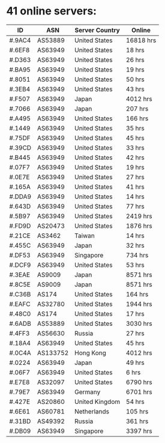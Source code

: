 # 41 online servers:

| ID | ASN | Server Country | Online |
| ------ | ------ | ------ | ------ |
| #.9AC4 | AS53889 | United States | 16818 hrs |
| #.6EF8 | AS63949 | United States | 18 hrs |
| #.D363 | AS63949 | United States | 26 hrs |
| #.BA95 | AS63949 | United States | 19 hrs |
| #.8051 | AS63949 | United States | 50 hrs |
| #.3EB4 | AS63949 | United States | 43 hrs |
| #.F507 | AS63949 | Japan | 4012 hrs |
| #.7066 | AS63949 | Japan | 207 hrs |
| #.A495 | AS63949 | United States | 166 hrs |
| #.1449 | AS63949 | United States | 35 hrs |
| #.75DF | AS63949 | United States | 45 hrs |
| #.39CD | AS63949 | United States | 33 hrs |
| #.B445 | AS63949 | United States | 42 hrs |
| #.07F7 | AS63949 | United States | 19 hrs |
| #.0E7E | AS63949 | United States | 27 hrs |
| #.165A | AS63949 | United States | 41 hrs |
| #.DDA9 | AS63949 | United States | 14 hrs |
| #.643D | AS63949 | United States | 77 hrs |
| #.5B97 | AS63949 | United States | 2419 hrs |
| #.FD9D | AS20473 | United States | 1876 hrs |
| #.21CE | AS3462 | Taiwan | 14 hrs |
| #.455C | AS63949 | Japan | 32 hrs |
| #.DF53 | AS63949 | Singapore | 734 hrs |
| #.DCF9 | AS63949 | United States | 53 hrs |
| #.3EAE | AS9009 | Japan | 8571 hrs |
| #.8C5E | AS9009 | Japan | 8571 hrs |
| #.C36B | AS174 | United States | 164 hrs |
| #.EAFC | AS32780 | United States | 1944 hrs |
| #.48C0 | AS174 | United States | 17 hrs |
| #.6ADB | AS53889 | United States | 3030 hrs |
| #.4FF3 | AS56630 | Russia | 27 hrs |
| #.18A4 | AS63949 | United States | 45 hrs |
| #.0C4A | AS133752 | Hong Kong | 4012 hrs |
| #.0224 | AS63949 | Japan | 49 hrs |
| #.06F7 | AS63949 | United States | 6 hrs |
| #.E7E8 | AS32097 | United States | 6790 hrs |
| #.79E7 | AS63949 | Germany | 6701 hrs |
| #.427E | AS20860 | United Kingdom | 54 hrs |
| #.6E61 | AS60781 | Netherlands | 105 hrs |
| #.31BD | AS49392 | Russia | 361 hrs |
| #.DB09 | AS63949 | Singapore | 3397 hrs |


